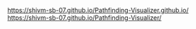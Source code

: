 https://shivm-sb-07.github.io/Pathfinding-Visualizer.github.io/
https://shivm-sb-07.github.io/Pathfinding-Visualizer/
